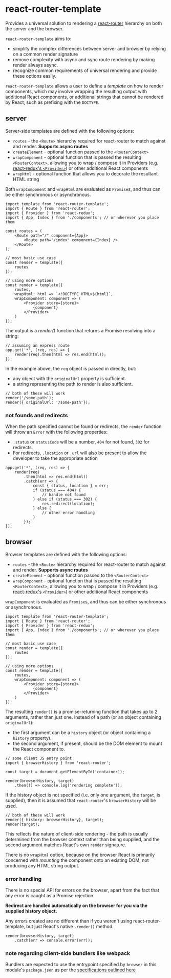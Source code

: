 # react-router-template

Provides a universal solution to rendering a [react-router][rr] hierarchy on both the server and the browser.

`react-router-template` aims to:

* simplify the complex differences between server and browser by relying on a common render signature
* remove complexity with async and sync route rendering by making render always async.
* recognize common requirements of universal rendering and provide these options easily.

`react-router-template` allows a user to define a _template_ on how to render components, which may involve wrapping the resulting output with additional React components, or additional strings that cannot be rendered by React, such as prefixing with the `DOCTYPE`.

## server

Server-side templates are defined with the following options:

* `routes` - the `<Route>` hierarchy required for react-router to match against and render. **Supports async routes**
* `createElement` - optional function passed to the `<RouterContext>`
* `wrapComponent` - optional function that is passed the resulting `<RouterContext>`, allowing you to wrap / compose it in Providers (e.g. [react-redux's `<Provider>`][rrx]) or other additional React components
* `wrapHtml` - optional function that allows you to decorate the resultant HTML string

Both `wrapComponent` and `wrapHtml` are evaluated as `Promise`s, and thus can be either synchronous or asynchronous.

```
import template from 'react-router-template';
import { Route } from 'react-router';
import { Provider } from 'react-redux';
import { App, Index } from './components'; // or wherever you place them

const routes = (
	<Route path="/" component={App}>
		<Route path="/index" component={Index} />
	</Route>
);

// most basic use case
const render = template({
	routes
});

// using more options
const render = template({
	routes,
	wrapHtml: html => `<!DOCTYPE HTML>${html}`,
	wrapComponent: component => (
		<Provider store={store}>
			{component}
		</Provider>
	)
});
```

The output is a _render()_ function that returns a Promise resolving into a string:

```
// assuming an express route
app.get('*', (req, res) => {
	render(req).then(html => res.end(html));
});
```

In the example above, the `req` object is passed in directly, but:

* any object with the `originalUrl` property is sufficient.
* a string representing the path to render is also sufficient.

```
// both of these will work
render('/some-path');
render({ originalUrl: '/some-path'});
```

### not founds and redirects

When the path specified cannot be found or redirects, the `render` function will throw an `Error` with the following properties:

* `.status` or `statusCode` will be a number, `404` for not found, `302` for redirects.
* For redirects, `.location` or `.url` will also be present to allow the developer to take the appropriate action

```
app.get('*', (req, res) => {
	render(req)
		.then(html => res.end(html))
		.catch(err => {
			const { status, location } = err;
			if (status === 404) {
				// handle not found
			} else if (status === 302) {
				res.redirect(location);
			} else {
				// other error handling
			}
		});
});
```

## browser

Browser templates are defined with the following options:

* `routes` - the `<Route>` hierarchy required for react-router to match against and render.  **Supports async routes**
* `createElement` - optional function passed to the `<RouterContext>`
* `wrapComponent` - optional function that is passed the resulting `<RouterContext>`, allowing you to wrap / compose it in Providers (e.g. [react-redux's `<Provider>`][rrx]) or other additional React components

`wrapComponent` is evaluated as `Promise`s, and thus can be either synchronous or asynchronous.

```
import template from 'react-router-template';
import { Route } from 'react-router';
import { Provider } from 'react-redux';
import { App, Index } from './components'; // or wherever you place them

// most basic use case
const render = template({
	routes
});

// using more options
const render = template({
	routes,
	wrapComponent: component => (
		<Provider store={store}>
			{component}
		</Provider>
	)
});
```

The resulting `render()` is a promise-returning function that takes up to 2 arguments, rather than just one. Instead of a path (or an object containing `originalUrl`):

* the first argument can be a `history` object (or object containing a `history` property).
* the second argument, if present, should be the DOM element to mount the React component to.

```
// some client JS entry point
import { browserHistory } from 'react-router';

const target = document.getElementById('container');

render(browserHistory, target)
	.then(() => console.log('rendering complete'));
```

If the history object is not specified (i.e. only one argument, the `target`, is supplied), then it is assumed that `react-router`'s `browserHistory` will be used.

```
// both of these will work
render({ history: browserHistory}, target);
render(target);
```

This reflects the nature of client-side rendering - the path is usually determined from the browser context rather than being supplied, and the second argument matches React's own `render` signature.

There is no `wrapHtml` option, because on the browser React is primarily concerned with _mounting_ the component onto an existing DOM, not producing any HTML string output.

### error handling

There is no special API for errors on the browser, apart from the fact that any error is caught as a Promise rejection. 

**Redirect are handled automatically on the browser for you via the supplied history object.**

Any errors created are no different than if you weren't using react-router-template, but just React's native `.render()` method.

```
render(browserHistory, target)
	.catch(err => console.error(err));
```

### note regarding client-side bundlers like webpack

Bundlers are expected to use the entrypoint specified by `browser` in this module's `package.json` as per the [specifications outlined here][1]

[rr]: https://github.com/ReactTraining/react-router
[rrx]: https://github.com/reactjs/react-redux/blob/master/docs/api.md#provider-store
[1]: https://github.com/defunctzombie/package-browser-field-spec